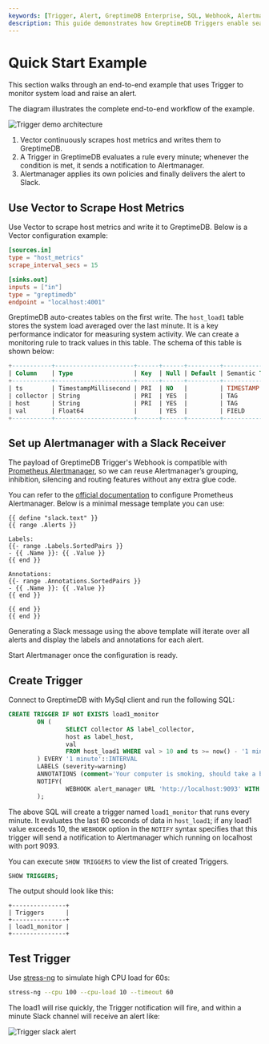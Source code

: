 ```yaml
---
keywords: [Trigger, Alert, GreptimeDB Enterprise, SQL, Webhook, Alertmanager, Slack]
description: This guide demonstrates how GreptimeDB Triggers enable seamless integration with the Prometheus Alertmanager ecosystem for comprehensive monitoring and alerting.
---
```


# Quick Start Example

This section walks through an end-to-end example that uses Trigger to monitor
system load and raise an alert.

The diagram illustrates the complete end-to-end workflow of the example.

![Trigger demo architecture](/trigger-demo-architecture.png)

1. Vector continuously scrapes host metrics and writes them to GreptimeDB.
2. A Trigger in GreptimeDB evaluates a rule every minute; whenever the condition
    is met, it sends a notification to Alertmanager.
3. Alertmanager applies its own policies and finally delivers the alert to Slack.

## Use Vector to Scrape Host Metrics

Use Vector to scrape host metrics and write it to GreptimeDB. Below is a Vector
configuration example:

```toml
[sources.in]
type = "host_metrics"
scrape_interval_secs = 15

[sinks.out]
inputs = ["in"]
type = "greptimedb"
endpoint = "localhost:4001"
```

GreptimeDB auto-creates tables on the first write. The `host_load1` table stores
the system load averaged over the last minute. It is a key performance indicator
for measuring system activity. We can create a monitoring rule to track values
in this table. The schema of this table is shown below:

```sql
+-----------+----------------------+------+------+---------+---------------+
| Column    | Type                 | Key  | Null | Default | Semantic Type |
+-----------+----------------------+------+------+---------+---------------+
| ts        | TimestampMillisecond | PRI  | NO   |         | TIMESTAMP     |
| collector | String               | PRI  | YES  |         | TAG           |
| host      | String               | PRI  | YES  |         | TAG           |
| val       | Float64              |      | YES  |         | FIELD         |
+-----------+----------------------+------+------+---------+---------------+
```

## Set up Alertmanager with a Slack Receiver

The payload of GreptimeDB Trigger's Webhook is compatible with [Prometheus
Alertmanager](https://prometheus.io/docs/alerting/latest/alertmanager/), so we
can reuse Alertmanager’s grouping, inhibition, silencing and routing features
without any extra glue code.

You can refer to the [official documentation](https://prometheus.io/docs/alerting/latest/configuration/)
to configure Prometheus Alertmanager. Below is a minimal message template you
can use:

```text
{{ define "slack.text" }}
{{ range .Alerts }}

Labels:
{{- range .Labels.SortedPairs }}
- {{ .Name }}: {{ .Value }}
{{ end }}

Annotations:
{{- range .Annotations.SortedPairs }}
- {{ .Name }}: {{ .Value }}
{{ end }}

{{ end }}
{{ end }}
```

Generating a Slack message using the above template will iterate over all alerts
and display the labels and annotations for each alert.

Start Alertmanager once the configuration is ready.

## Create Trigger

Connect to GreptimeDB with MySql client and run the following SQL:

```sql
CREATE TRIGGER IF NOT EXISTS load1_monitor
        ON (
                SELECT collector AS label_collector,
                host as label_host, 
                val
                FROM host_load1 WHERE val > 10 and ts >= now() - '1 minutes'::INTERVAL
        ) EVERY '1 minute'::INTERVAL
        LABELS (severity=warning)
        ANNOTATIONS (comment='Your computer is smoking, should take a break.')
        NOTIFY(
                WEBHOOK alert_manager URL 'http://localhost:9093' WITH (timeout="1m")
        );
```

The above SQL will create a trigger named `load1_monitor` that runs every minute.
It evaluates the last 60 seconds of data in `host_load1`; if any load1 value
exceeds 10, the `WEBHOOK` option in the `NOTIFY` syntax specifies that this
trigger will send a notification to Alertmanager which running on localhost with
port 9093.

You can execute `SHOW TRIGGERS` to view the list of created Triggers.

```sql
SHOW TRIGGERS;
```

The output should look like this:

```text
+---------------+
| Triggers      |
+---------------+
| load1_monitor |
+---------------+
```

## Test Trigger

Use [stress-ng](https://github.com/ColinIanKing/stress-ng) to simulate high CPU
load for 60s:

```bash
stress-ng --cpu 100 --cpu-load 10 --timeout 60
```

The load1 will rise quickly, the Trigger notification will fire, and within a
minute Slack channel will receive an alert like:

![Trigger slack alert](/trigger-slack-alert.png)
